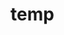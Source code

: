# temp





















































































































































































































































































































































































































































































































































































































































































































































































































































































































































































